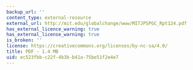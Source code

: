 ```yaml
---
backup_url: ''
content_type: external-resource
external_url: http://mit.edu/globalchange/www/MITJPSPGC_Rpt124.pdf
has_external_licence_warning: true
has_external_license_warning: true
is_broken: ''
license: https://creativecommons.org/licenses/by-nc-sa/4.0/
title: PDF - 1.4 MB
uid: ec523fbb-c22f-4b3b-b41a-75be51f2e4e7
---
```

